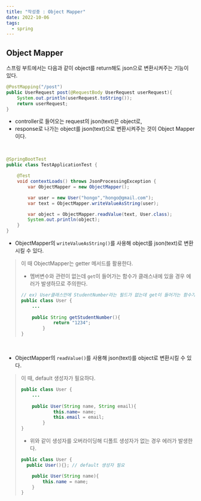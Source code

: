```yaml
---
title: "작성중 : Object Mapper"
date: 2022-10-06
tags:
  - spring
---
```


## Object Mapper

스프링 부트에서는 다음과 같이 object를 return해도 json으로 변환시켜주는 기능이 있다.

```java
@PostMapping("/post")
public UserRequest post(@RequestBody UserRequest userRequest){
    System.out.println(userRequest.toString());
    return userRequest;
}
```

* controller로 들어오는 request의 json(text)은 object로,
* response로 나가는 object를 json(text)으로 변환시켜주는 것이 Object Mapper이다.

<br/>

```java
@SpringBootTest
public class TestApplicationTest {

    @Test
    void contextLoads() throws JsonProcessingException {
        var ObjectMapper = new ObjectMapper();

        var user = new User("hongo","hongo@gmail.com");
        var text = ObjectMapper.writeValueAsString(user);

        var object = ObjectMapper.readValue(text, User.class);
        System.out.println(object);
    }
}
```

* ObjectMapper의 `writeValueAsString()`를 사용해 object를 json(text)로 변환시킬 수 있다.

> 이 때 ObjectMapper는 getter 메서드를 활용한다.
>
> * 멤버변수와 관련이 없는데 `get`이 들어가는 함수가 클래스내에 있을 경우 에러가 발생하므로 주의한다.
>
> ```java
> // ex) User클래스안에 StudentNumber라는 필드가 없는데 get이 들어가는 함수가 존재.
> public class User {
>     ...
>         
>     public String getStudentNumber(){
>             return "1234";
>         }
> }
> ```

<br/>

* ObjectMapper의 `readValue()`를 사용해 json(text)를 object로 변환시킬 수 있다.

> 이 때, default 생성자가 필요하다.
>
> ```java
> public class User {
>     ...
>         
>     public User(String name, String email){
>             this.name= name;
>             this.email = email;
>         }
> }
> ```
>
> * 위와 같이 생성자를 오버라이딩해 디폴트 생성자가 없는 경우 에러가 발생한다.
>
> ```java
> public class User {
> 	public User(){}; // default 생성자 필요
> 
>     public User(String name){
>         this.name = name;
>     }
> }
> ```
>
> 
